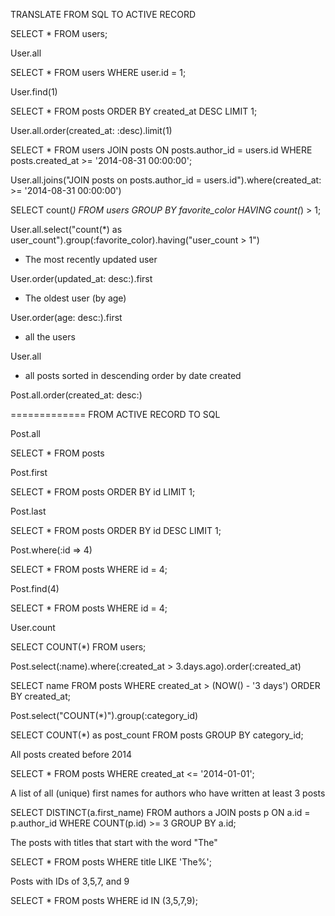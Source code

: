 TRANSLATE FROM SQL TO ACTIVE RECORD


SELECT *
FROM
  users;

User.all




SELECT *
FROM
  users
WHERE
  user.id = 1;

User.find(1)




SELECT *
FROM
  posts
ORDER BY
  created_at DESC
LIMIT 1;

User.all.order(created_at: :desc).limit(1)





SELECT *
FROM
  users
JOIN
  posts
ON
  posts.author_id = users.id
WHERE
  posts.created_at >= '2014-08-31 00:00:00';


User.all.joins("JOIN posts on posts.author_id = users.id").where(created_at: >= '2014-08-31 00:00:00')



SELECT
  count(*)
FROM
  users
GROUP BY
  favorite_color
HAVING
  count(*) > 1;

User.all.select("count(*) as user_count").group(:favorite_color).having("user_count > 1")



* The most recently updated user

User.order(updated_at: desc:).first



* The oldest user (by age)

User.order(age: desc:).first



* all the users

User.all


* all posts sorted in descending order by date created

Post.all.order(created_at: desc:)



============= FROM ACTIVE RECORD TO SQL

Post.all

SELECT * FROM posts


Post.first
 
SELECT * FROM posts ORDER BY id LIMIT 1;


Post.last

SELECT * FROM posts ORDER BY id DESC LIMIT 1;


Post.where(:id => 4)

SELECT * FROM posts WHERE id = 4;


Post.find(4)

SELECT * FROM posts WHERE id = 4;



User.count

SELECT COUNT(*) FROM users;



Post.select(:name).where(:created_at > 3.days.ago).order(:created_at)

SELECT name FROM posts WHERE created_at > (NOW() - '3 days')
  ORDER BY created_at;



Post.select("COUNT(*)").group(:category_id)

SELECT COUNT(*) as post_count FROM posts
  GROUP BY category_id; 



All posts created before 2014

SELECT * FROM posts WHERE created_at <= '2014-01-01';



A list of all (unique) first names for authors who have written at least 3 posts

SELECT DISTINCT(a.first_name) FROM authors a
  JOIN posts p ON a.id = p.author_id
  WHERE COUNT(p.id) >= 3
  GROUP BY a.id;



The posts with titles that start with the word "The"

SELECT * FROM posts WHERE title LIKE 'The%';



Posts with IDs of 3,5,7, and 9

SELECT * FROM posts WHERE id IN (3,5,7,9);